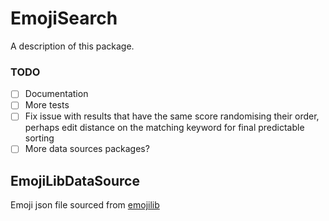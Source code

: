 # EmojiSearch

A description of this package.

### TODO

- [ ] Documentation
- [ ] More tests
- [ ] Fix issue with results that have the same score randomising their order, perhaps edit distance on the matching keyword for final predictable sorting
- [ ] More data sources packages?

## EmojiLibDataSource

Emoji json file sourced from [emojilib](https://github.com/muan/emojilib/blob/242fe68be86ed6536843b83f7e32f376468b38fb/emojis.json)
